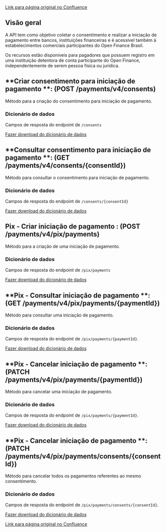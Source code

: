 [Link para página original no Confluence](https://openfinancebrasil.atlassian.net/wiki/spaces/OF/pages/264306805)

## **Visão geral**

A API tem como objetivo coletar o consentimento e realizar a iniciação de pagamento entre bancos, instituições financeiras e é acessível também à estabelecimentos comerciais participantes do Open Finance Brasil.

Os recursos estão disponíveis para pagadores que possuem registro em uma instituição detentora de conta participante do Open Finance, independentemente de serem pessoa física ou jurídica.

## **Criar consentimento para iniciação de pagamento **: (POST /payments/v4/consents)

Método para a criação do consentimento para iniciação de pagamento.

### **Dicionário de dados**

Campos de resposta do endpoint de `/consents`

[Fazer download do dicionário de dados](https://openbanking-brasil.github.io/openapi/dictionary/paymentsPostConsents_v4.csv)

## **Consultar consentimento para iniciação de pagamento **: (GET /payments/v4/consents/{consentId})

Método para consultar o consentimento para iniciação de pagamento.

### **Dicionário de dados**

Campos de resposta do endpoint de `/consents/{consentId}`

[Fazer download do dicionário de dados](https://openbanking-brasil.github.io/openapi/dictionary/paymentsGetConsentsConsentId_v4.csv)

## **Pix - Criar iniciação de pagamento** : (POST /payments/v4/pix/payments)

Método para a criação de uma iniciação de pagamento.

### **Dicionário de dados**

Campos de resposta do endpoint de `/pix/payments`

[Fazer download do dicionário de dados](https://openbanking-brasil.github.io/openapi/dictionary/paymentsPostPixPayments_v4.csv)

## **Pix - Consultar iniciação de pagamento **: (GET /payments/v4/pix/payments/{paymentId})

Método para consultar uma iniciação de pagamento.

### **Dicionário de dados**

Campos de resposta do endpoint de `/pix/payments/{paymentId}`.

[Fazer download do dicionário de dados](https://openbanking-brasil.github.io/openapi/dictionary/paymentsGetPixPaymentsPaymentId_v4.csv)

## **Pix - Cancelar iniciação de pagamento **: (PATCH /payments/v4/pix/payments/{paymentId})

Método para cancelar uma iniciação de pagamento.

### **Dicionário de dados**

Campos de resposta do endpoint de `/pix/payments/{paymentId}`.

[Fazer download do dicionário de dados](https://openbanking-brasil.github.io/openapi/dictionary/paymentsPatchPixPaymentsPaymentId_v4.csv)

## **Pix - Cancelar iniciação de pagamento **: (PATCH /payments/v4/pix/payments/consents/{consentId})

Método para cancelar todos os pagamentos referentes ao mesmo consentimento.

### **Dicionário de dados**

Campos de resposta do endpoint de `/pix/payments/consents/{consentId}`.

[Fazer download do dicionário de dados](https://openbanking-brasil.github.io/openapi/dictionary/paymentsPatchPixPaymentsConsentId_v4.csv)

[Link para página original no Confluence](https://openfinancebrasil.atlassian.net/wiki/spaces/OF/pages/264306805)